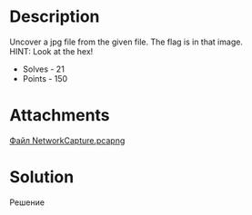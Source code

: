 # Description
Uncover a jpg file from the given file. The flag is in that image.<br>
HINT: Look at the hex!
- Solves - 21
- Points - 150
# Attachments
[Файл NetworkCapture.pcapng](./sources/NetworkCapture.pcapng)
# Solution
Решение
